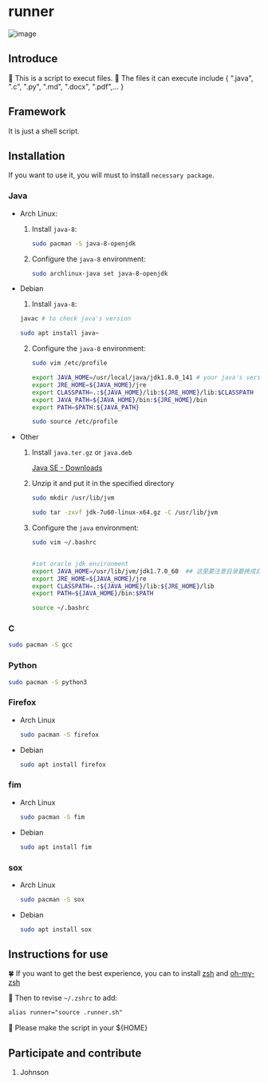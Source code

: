# runner

![image](https://user-images.githubusercontent.com/104540627/175332390-856b8409-7092-4a31-89a6-cb54ff28f5ff.png)

## Introduce

 🐸 This is a script to execut files.
 🌹 The files it can execute include { ".java", ".c", ".py", ".md", ".docx", ".pdf",... }


## Framework

It is just a shell script.


## Installation

If you want to use it, you will must to install `necessary package`.

### Java

- Arch Linux:

  1. Install `java-8`:

     ```bash
     sudo pacman -S java-8-openjdk
     ```

  2. Configure the `java-8` environment:

     ```bash
     sudo archlinux-java set java-8-openjdk
     ```

- Debian

  1.  Install `java-8`:

     ```bash
     javac # to check java's version
     
     sudo apt install java~		
     ```

     2. Configure the `java-8` environment:

        ```bash
        sudo vim /etc/profile 
        
        export JAVA_HOME=/usr/local/java/jdk1.8.0_141 # your java's version
        export JRE_HOME=${JAVA_HOME}/jre
        export CLASSPATH=.:${JAVA_HOME}/lib:${JRE_HOME}/lib:$CLASSPATH
        export JAVA_PATH=${JAVA_HOME}/bin:${JRE_HOME}/bin
        export PATH=$PATH:${JAVA_PATH}
        
        sudo source /etc/profile
        ```

- Other

  1. Install `java.ter.gz` or `java.deb`

     [Java SE - Downloads](https://www.oracle.com/java/technologies/downloads/)

  2. Unzip it and put it in the specified directory

     ```bash
     sudo mkdir /usr/lib/jvm
     
     sudo tar -zxvf jdk-7u60-linux-x64.gz -C /usr/lib/jvm
     ```

  3. Configure the `java` environment:

     ```bash
     sudo vim ~/.bashrc
     
     
     #set oracle jdk environment
     export JAVA_HOME=/usr/lib/jvm/jdk1.7.0_60  ## 这里要注意目录要换成自己解压的jdk 目录
     export JRE_HOME=${JAVA_HOME}/jre  
     export CLASSPATH=.:${JAVA_HOME}/lib:${JRE_HOME}/lib  
     export PATH=${JAVA_HOME}/bin:$PATH
     
     source ~/.bashrc
     ```

### C

```bash
sudo pacman -S gcc
```

### Python

```bash
sudo pacman -S python3
```

### Firefox

- Arch Linux

  ```bash
  sudo pacman -S firefox
  ```

- Debian

  ```bash
  sudo apt install firefox
  ```

### fim

- Arch Linux

  ```bash
  sudo pacman -S fim
  ```

- Debian

  ```bash
  sudo apt install fim
  ```

### sox

- Arch Linux

  ```bash
  sudo pacman -S sox
  ```

- Debian

  ```bash
  sudo apt install sox
  ```

## Instructions for use

 🍀 If you want to get the best experience, you can to install [zsh](https://github.com/zsh-users/zsh) and [oh-my-zsh](https://ohmyz.sh/)

 🌿 Then to revise `~/.zshrc` to add:

```tex
alias runner="source .runner.sh"
```

 🌸 Please make the script in your ${HOME}

## Participate and contribute

1.  Johnson
